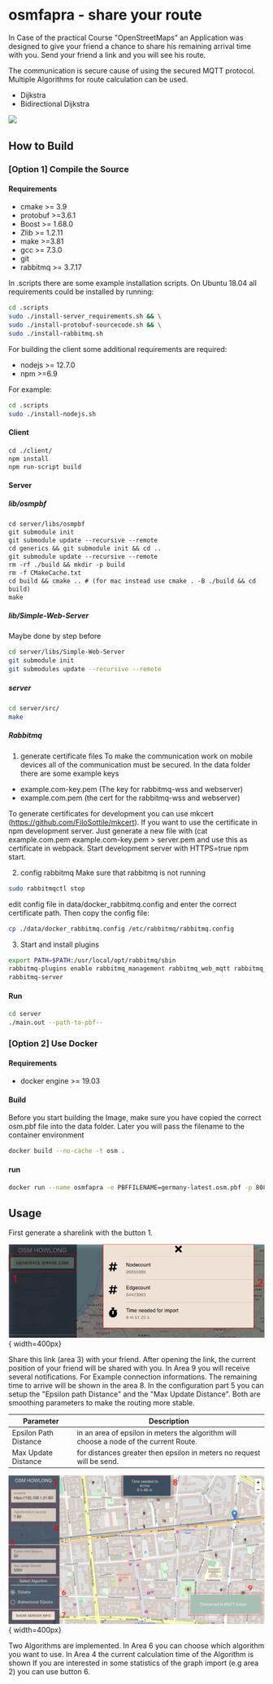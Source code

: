 # osmfapra - share your route
In Case of the practical Course "OpenStreetMaps" an Application was designed to give your friend a chance to share his remaining arrival time with you. Send your friend a link and you will see his route. 

The communication is secure  cause of using the secured MQTT protocol. Multiple Algorithms for route calculation can be used.
 - Dijkstra
 - Bidirectional Dijkstra  

![](./data/images/osmfapra_example.gif)

## How to Build
### [Option 1] Compile the Source
#### Requirements
- cmake >= 3.9
- protobuf >=3.6.1
- Boost >= 1.68.0
- Zlib >= 1.2.11
- make >=3.81
- gcc >= 7.3.0
- git 
- rabbitmq >= 3.7.17

In .scripts there are some example installation scripts. 
On Ubuntu 18.04 all requirements could be installed by running:
```bash
cd .scripts
sudo ./install-server_requirements.sh && \
sudo ./install-protobuf-sourcecode.sh && \
sudo ./install-rabbitmq.sh
```

For building the client some additional requirements are required:
- nodejs >= 12.7.0
- npm >=6.9

For example:
```bash
cd .scripts
sudo ./install-nodejs.sh
```

#### Client
```
cd ./client/
npm install
npm run-script build
```

#### Server

##### lib/osmpbf
```
cd server/libs/osmpbf
git submodule init
git submodule update --recursive --remote
cd generics && git submodule init && cd ..
git submodule update --recursive --remote
rm -rf ./build && mkdir -p build
rm -f CMakeCache.txt
cd build && cmake .. # (for mac instead use cmake . -B ./build && cd build)
make
```

##### lib/Simple-Web-Server  
Maybe done by step before
```bash
cd server/libs/Simple-Web-Server
git submodule init
git submodules update --recursive --remote
```

##### server
```bash
cd server/src/
make
```

##### Rabbitmq
1. generate certificate files 
To make the communication work on mobile devices all of the communication must be secured. In the data folder there are some example keys
- example.com-key.pem (The key for rabbitmq-wss and webserver)
- example.com.pem (the cert for the rabbitmq-wss and webserver)

To generate certificates for development you can use mkcert (https://github.com/FiloSottile/mkcert). If you want to use the certificate in npm development server. Just generate a new file with (cat example.com.pem example.com-key.pem > server.pem and use this as certificate in webpack. Start development server with HTTPS=true npm start.


2. config rabbitmq
Make sure that rabbitmq is not running
```bash
sudo rabbitmqctl stop
```

edit config file in data/docker_rabbitmq.config and enter the correct certificate path. Then copy the config file:
```bash
cp ./data/docker_rabbitmq.config /etc/rabbitmq/rabbitmq.config
```

3. Start and install plugins
```bash
export PATH=$PATH:/usr/local/opt/rabbitmq/sbin
rabbitmq-plugins enable rabbitmq_management rabbitmq_web_mqtt rabbitmq_mqtt
rabbitmq-server
```

#### Run
```bash
cd server
./main.out --path-to-pbf--
```
### [Option 2] Use Docker
#### Requirements  
- docker engine >= 19.03

#### Build  

Before you start building the Image, make sure you have copied the correct osm.pbf file into the data folder. Later you will pass the filename to the container environment   
```bash
docker build --no-cache -t osm .
```

#### run

```bash
docker run --name osmfapra -e PBFFILENAME=germany-latest.osm.pbf -p 8080:8080 -p 15672:15672 -p 15673:15673 osm
```

## Usage
First generate a sharelink with the button 1. 

![](./data/images/osm_ui_stats.png){ width=400px}  

Share this link  (area 3) with your friend. After opening the link, the current position of your friend will be shared with you. In Area 9 you will receive several notifications. For Example connection informations. The remaining time to arrive will be shown in the area 8. In the configuration part 5 you can setup the "Epsilon path Distance" and the "Max Update Distance". Both are smoothing parameters to make the routing more stable.

|Parameter              |Description|
|-----------------------|----------------------------------------------------------------------------------------|
| Epsilon Path Distance | in an area of epsilon in meters the algorithm will choose a node of the current Route. |
| Max Update Distance   | for distances greater then epsilon in meters no request will be send.                  |

![](./data/images/osm_ui.png){ width=400px}  

Two Algorithms are implemented. In Area 6 you can choose which algorithm you want to use. In Area 4 the current calculation time of the Algorithm is shown If you are interested in some statistics of the graph import (e.g area 2) you can use button 6. 
